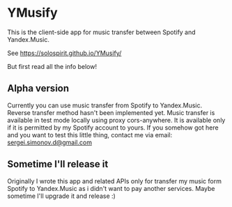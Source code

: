 # YMusify
This is the client-side app for music transfer between Spotify and Yandex.Music.

See https://solospirit.github.io/YMusify/

But first read all the info below!

## Alpha version
Currently you can use music transfer from Spotify to Yandex.Music. Reverse transfer method hasn't been implemented yet.
Music transfer is available in test mode locally using proxy cors-anywhere. It is available only if it is permitted by my Spotify account to yours.
If you somehow got here and you want to test this little thing, contact me via email: sergei.simonov.d@gmail.com

## Sometime I'll release it
Originally I wrote this app and related APIs only for transfer my music form Spotify to Yandex.Music as i didn't want to pay another services. Maybe sometime I'll upgrade it and release :) 
